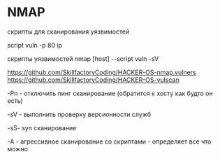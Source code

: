 # NMAP

скрипты для сканирования уязвимостей

script vuln -p 80 ip 

скрипты уязвимостей nmap [host] --script vuln -sV 

https://github.com/SkillfactoryCoding/HACKER-OS-nmap.vulners https://github.com/SkillfactoryCoding/HACKER-OS-vulscan

-Pn - отключить пинг сканирование (обратится к хосту как будто он есть)

-sV - выполнить проверку версионности служб

-sS- syn сканирование

-A - агрессивное сканирование со скриптами - определяет все что можно


